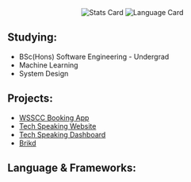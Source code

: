 <div align="center">
  <img src="http://github-profile-summary-cards.vercel.app/api/cards/stats?username=bouza1&theme=algolia" alt="Stats Card">
  <img src="http://github-profile-summary-cards.vercel.app/api/cards/repos-per-language?username=bouza1&theme=algolia" alt="Language Card">
</div>

## Studying:
- BSc(Hons) Software Engineering - Undergrad
- Machine Learning
- System Design

## Projects:
- [WSSCC Booking App](https://github.com/Bouza1/booking_app)
- [Tech Speaking Website](https://github.com/Bouza1/Tech-Speaking-Website)
- [Tech Speaking Dashboard](https://github.com/Bouza1/Tech-Speaking-Dashboard)
- [Brikd](https://github.com/Bouza1/Brikd)


## Language & Frameworks:

<!---
Bouza1/Bouza1 is a ✨ special ✨ repository because its `README.md` (this file) appears on your GitHub profile.
You can click the Preview link to take a look at your changes.
<div align="center">
  <img src="http://github-profile-summary-cards.vercel.app/api/cards/profile-details?username=bouza1&theme=city_lights" alt="Profile Summary Card">
</div>
--->
